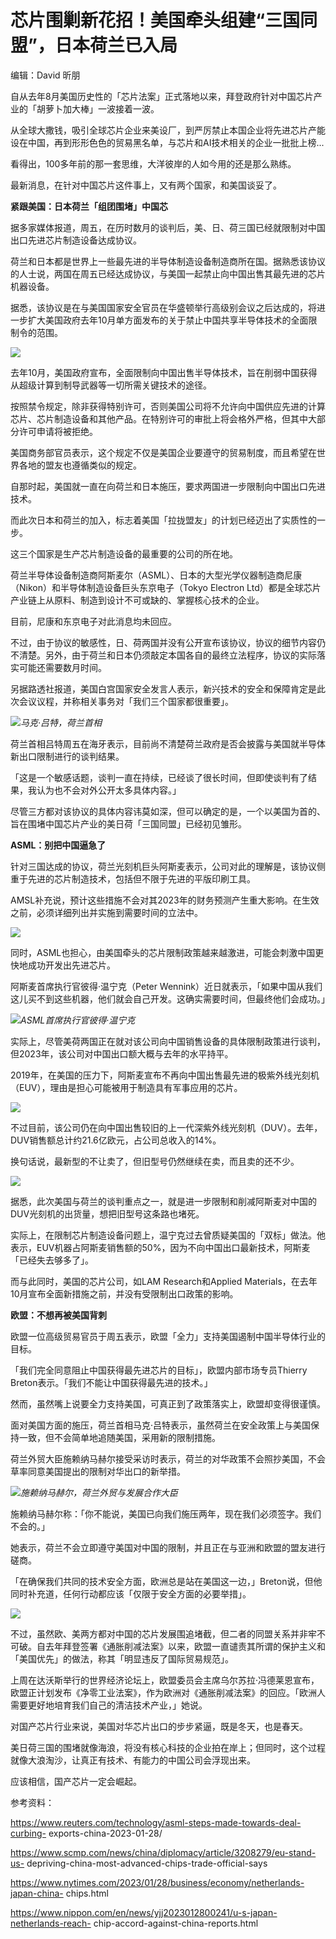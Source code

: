 # 芯片围剿新花招！美国牵头组建“三国同盟”，日本荷兰已入局

编辑：David 昕朋

自从去年8月美国历史性的「芯片法案」正式落地以来，拜登政府针对中国芯片产业的「胡萝卜加大棒」一波接着一波。

从全球大撒钱，吸引全球芯片企业来美设厂，到严厉禁止本国企业将先进芯片产能设在中国，再到形形色色的贸易黑名单，与芯片和AI技术相关的企业一批批上榜...

看得出，100多年前的那一套思维，大洋彼岸的人如今用的还是那么熟练。

最新消息，在针对中国芯片这件事上，又有两个国家，和美国谈妥了。

**紧跟美国：日本荷兰「组团围堵」中国芯**

据多家媒体报道，周五，在历时数月的谈判后，美、日、荷三国已经就限制对中国出口先进芯片制造设备达成协议。

荷兰和日本都是世界上一些最先进的半导体制造设备制造商所在国。据熟悉该协议的人士说，两国在周五已经达成协议，与美国一起禁止向中国出售其最先进的芯片机器设备。

据悉，该协议是在与美国国家安全官员在华盛顿举行高级别会议之后达成的，将进一步扩大美国政府去年10月单方面发布的关于禁止中国共享半导体技术的全面限制令的范围。

![](https://inews.gtimg.com/newsapp_bt/0/15632310111/1000)

去年10月，美国政府宣布，全面限制向中国出售半导体技术，旨在削弱中国获得从超级计算到制导武器等一切所需关键技术的途径。

按照禁令规定，除非获得特别许可，否则美国公司将不允许向中国供应先进的计算芯片、芯片制造设备和其他产品。在特别许可的审批上将会格外严格，但其中大部分许可申请将被拒绝。

美国商务部官员表示，这个规定不仅是美国企业要遵守的贸易制度，而且希望在世界各地的盟友也遵循类似的规定。

自那时起，美国就一直在向荷兰和日本施压，要求两国进一步限制向中国出口先进技术。

而此次日本和荷兰的加入，标志着美国「拉拢盟友」的计划已经迈出了实质性的一步。

这三个国家是生产芯片制造设备的最重要的公司的所在地。

荷兰半导体设备制造商阿斯麦尔（ASML）、日本的大型光学仪器制造商尼康（Nikon）和半导体制造设备巨头东京电子（Tokyo Electron
Ltd）都是全球芯片产业链上从原料、制造到设计不可或缺的、掌握核心技术的企业。

目前，尼康和东京电子对此消息均未回应。

不过，由于协议的敏感性，日、荷两国并没有公开宣布该协议，协议的细节内容仍不清楚。另外，由于荷兰和日本仍须敲定本国各自的最终立法程序，协议的实际落实可能还需要数月时间。

另据路透社报道，美国白宫国家安全发言人表示，新兴技术的安全和保障肯定是此次会议议程，并称相关事务对「我们三个国家都很重要」。

![](https://inews.gtimg.com/newsapp_bt/0/15632310113/1000)_马克·吕特，荷兰首相_

荷兰首相吕特周五在海牙表示，目前尚不清楚荷兰政府是否会披露与美国就半导体新出口限制进行的谈判结果。

「这是一个敏感话题，谈判一直在持续，已经谈了很长时间，但即使谈判有了结果，我认为也不会对外公开太多具体内容。」

尽管三方都对该协议的具体内容讳莫如深，但可以确定的是，一个以美国为首的、旨在围堵中国芯片产业的美日荷「三国同盟」已经初见雏形。

**ASML：别把中国逼急了**

针对三国达成的协议，荷兰光刻机巨头阿斯麦表示，公司对此的理解是，该协议侧重于先进的芯片制造技术，包括但不限于先进的平版印刷工具。

AMSL补充说，预计这些措施不会对其2023年的财务预测产生重大影响。在生效之前，必须详细列出并实施到需要时间的立法中。

![](https://inews.gtimg.com/newsapp_bt/0/15632310237/1000)

同时，ASML也担心，由美国牵头的芯片限制政策越来越激进，可能会刺激中国更快地成功开发出先进芯片。

阿斯麦首席执行官彼得·温宁克（Peter
Wennink）近日就表示，「如果中国从我们这儿买不到这些机器，他们就会自己开发。这确实需要时间，但最终他们会成功。」

![](https://inews.gtimg.com/newsapp_bt/0/15632310238/1000)_ASML首席执行官彼得·温宁克_

实际上，尽管美荷两国正在就对该公司向中国销售设备的具体限制政策进行谈判，但2023年，该公司对中国出口额大概与去年的水平持平。

2019年，在美国的压力下，阿斯麦宣布不再向中国出售最先进的极紫外线光刻机（EUV），理由是担心可能被用于制造具有军事应用的芯片。

![](https://inews.gtimg.com/newsapp_bt/0/15632310241/1000)

不过目前，该公司仍在向中国出售较旧的上一代深紫外线光刻机（DUV）。去年，DUV销售额总计约21.6亿欧元，占公司总收入的14%。

换句话说，最新型的不让卖了，但旧型号仍然继续在卖，而且卖的还不少。

![](https://inews.gtimg.com/newsapp_bt/0/15632310338/1000)

据悉，此次美国与荷兰的谈判重点之一，就是进一步限制和削减阿斯麦对中国的DUV光刻机的出货量，想把旧型号这条路也堵死。

实际上，在限制芯片制造设备问题上，温宁克过去曾质疑美国的「双标」做法。他表示，EUV机器占阿斯麦销售额的50%，因为不向中国出口最新技术，阿斯麦「已经失去够多了」。

而与此同时，美国的芯片公司，如LAM Research和Applied Materials，在去年10月宣布全面新措施之前，并没有受限制出口政策的影响。

**欧盟：不想再被美国背刺**

欧盟一位高级贸易官员于周五表示，欧盟「全力」支持美国遏制中国半导体行业的目标。

「我们完全同意阻止中国获得最先进芯片的目标」，欧盟内部市场专员Thierry Breton表示。「我们不能让中国获得最先进的技术。」

然而，虽然嘴上说要全力支持美国，可真正到了政策落实上，欧盟却变得很谨慎。

面对美国方面的施压，荷兰首相马克·吕特表示，虽然荷兰在安全政策上与美国保持一致，但不会简单地追随美国，采用新的限制措施。

荷兰外贸大臣施赖纳马赫尔接受采访时表示，荷兰的对华政策不会照抄美国，不会草率同意美国提出的限制对华出口的新举措。

![](https://inews.gtimg.com/newsapp_bt/0/15632310350/1000)_施赖纳马赫尔，荷兰外贸与发展合作大臣_

施赖纳马赫尔称：「你不能说，美国已向我们施压两年，现在我们必须签字。我们不会的。」

她表示，荷兰不会立即遵守美国对中国的限制，并且正在与亚洲和欧盟的盟友进行磋商。

「在确保我们共同的技术安全方面，欧洲总是站在美国这一边，」Breton说，但他同时补充道，任何行动都应该「仅限于安全方面的必要举措」。

![](https://inews.gtimg.com/newsapp_bt/0/15632310351/1000)

不过，虽然欧、美两方都对中国的芯片发展围追堵截，但二者的同盟关系并非牢不可破。自去年拜登签署《通胀削减法案》以来，欧盟一直谴责其所谓的保护主义和「美国优先」的做法，称其「明显违反了国际贸易规范」。

上周在达沃斯举行的世界经济论坛上，欧盟委员会主席乌尔苏拉·冯德莱恩宣布，欧盟正计划发布《净零工业法案》，作为欧洲对《通胀削减法案》的回应。「欧洲人需要更好地培育我们自己的清洁技术产业，」她说。

对国产芯片行业来说，美国对华芯片出口的步步紧逼，既是冬天，也是春天。

美日荷三国的围堵就像海浪，将没有核心科技的企业拍在岸上；但同时，这个过程就像大浪淘沙，让真正有技术、有能力的中国公司会浮现出来。

应该相信，国产芯片一定会崛起。

参考资料：

https://www.reuters.com/technology/asml-steps-made-towards-deal-curbing-
exports-china-2023-01-28/

https://www.scmp.com/news/china/diplomacy/article/3208279/eu-stand-us-
depriving-china-most-advanced-chips-trade-official-says

https://www.nytimes.com/2023/01/28/business/economy/netherlands-japan-china-
chips.html

https://www.nippon.com/en/news/yjj2023012800241/u-s-japan-netherlands-reach-
chip-accord-against-china-reports.html


